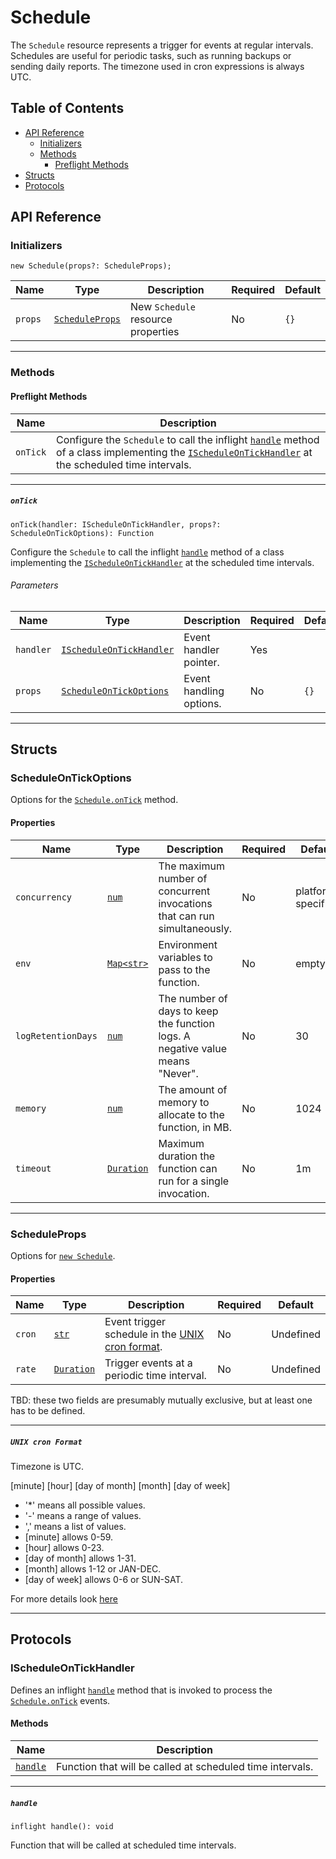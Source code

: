 # Schedule

The `Schedule` resource represents a trigger for events at regular intervals. Schedules are useful for periodic tasks, such as running backups or sending daily reports. The timezone used in cron expressions is always UTC.

## Table of Contents

<!-- markdownlint-disable MD007 -->
- [API Reference](#api-reference)
    - [Initializers](#initializers)
    - [Methods](#methods)
        - [Preflight Methods](#preflight-methods)
- [Structs](#structs)
- [Protocols](#protocols)
<!-- markdownlint-enable MD007 -->

## API Reference <a id="api-reference"></a>

### Initializers <a id="initializers"></a>

```wing
new Schedule(props?: ScheduleProps);
```

| **Name** | **Type** | **Description** | **Required** | **Default** |
| --- | --- | --- | --- | --- |
| `props` | [`ScheduleProps`](#ScheduleProps-) | New `Schedule` resource properties | No | `{}` |

---

### Methods <a id="methods"></a>

#### Preflight Methods <a id="preflight-methods"></a>

| **Name** | **Description** |
| --- | --- |
| `onTick` | Configure the `Schedule` to call the inflight [`handle`](#handle) method of a class implementing the [`IScheduleOnTickHandler`](#IScheduleOnTickHandler-) at the scheduled time intervals. |

---

##### `onTick` <a id="onTick-"></a>

```wing
onTick(handler: IScheduleOnTickHandler, props?: ScheduleOnTickOptions): Function
```

Configure the `Schedule` to call the inflight [`handle`](#handle) method of a class implementing the [`IScheduleOnTickHandler`](#IScheduleOnTickHandler-) at the scheduled time intervals.

###### Parameters <a id="Bucket.onCreate.parameters"></a>

| **Name** | **Type** | **Description** | **Required** | **Default** |
| -------- | -------- | --------------- | ------------ | ----------- |
| `handler` | [`IScheduleOnTickHandler`](#IScheduleOnTickHandler-) | Event handler pointer. | Yes | |
| `props` | [`ScheduleOnTickOptions`](#ScheduleOnTickOptions-) | Event handling options. | No | `{}` |

---

## Structs <a id="structs"></a>

### ScheduleOnTickOptions <a id="ScheduleOnTickOptions-"></a>

Options for the [`Schedule.onTick`](#onTick-) method.

#### Properties <a id="ScheduleOnTickOptions.Properties"></a>

| **Name** | **Type** | **Description** | **Required** | **Default** |
| --- | --- | --- | --- | --- |
| `concurrency` | [`num`](../spec.md#standard-types) | The maximum number of concurrent invocations that can run simultaneously. | No | platform-specific |
| `env`| [`Map<str>`](../spec.md#standard-types) | Environment variables to pass to the function. | No | empty |
| `logRetentionDays` | [`num`](../spec.md#standard-types) | The number of days to keep the function logs. A negative value means "Never".| No | 30 |
| `memory` | [`num`](../spec.md#standard-types) | The amount of memory to allocate to the function, in MB. | No | 1024 |
| `timeout` | [`Duration`](../spec.md#standard-types) | Maximum duration the function can run for a single invocation. | No | 1m |

---

### ScheduleProps <a id="ScheduleProps-"></a>

Options for [`new Schedule`](#initializers).

#### Properties <a id="ScheduleProps.Properties"></a>

| **Name** | **Type** | **Description** | **Required** | **Default** |
| --- | --- | --- | --- | --- |
| `cron` | [`str`](../spec.md#standard-types) | Event trigger schedule in the [UNIX cron format](#unix-cron-format). | No | Undefined |
| `rate` | [`Duration`](../spec.md#standard-types) | Trigger events at a periodic time interval. | No | Undefined |

TBD: these two fields are presumably mutually exclusive, but at least one has to be defined.

---

##### `UNIX cron Format` <a id="unix-cron-format" ></a>

Timezone is UTC.

[minute] [hour] [day of month] [month] [day of week]

- '*' means all possible values.
- '-' means a range of values.
- ',' means a list of values.
- [minute] allows 0-59.
- [hour] allows 0-23.
- [day of month] allows 1-31.
- [month] allows 1-12 or JAN-DEC.
- [day of week] allows 0-6 or SUN-SAT.

For more details look [here](https://en.wikipedia.org/wiki/Cron)

---

## Protocols <a id="protocols"></a>

### IScheduleOnTickHandler <a id="IScheduleOnTickHandler-"></a>

Defines an inflight [`handle`](#handle) method that is invoked to process the [`Schedule.onTick`](#onTick-) events.

#### Methods <a id="IScheduleOnTickHandler.Methods"></a>

| **Name** | **Description** |
| --- | --- |
| [`handle`](#handle) | Function that will be called at scheduled time intervals. |

---

##### `handle` <a id="handle"></a>

```wing
inflight handle(): void
```

Function that will be called at scheduled time intervals.

